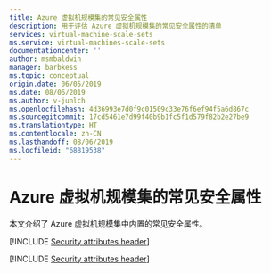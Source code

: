 ```yaml
---
title: Azure 虚拟机规模集的常见安全属性
description: 用于评估 Azure 虚拟机规模集的常见安全属性的清单
services: virtual-machine-scale-sets
ms.service: virtual-machines-scale-sets
documentationcenter: ''
author: msmbaldwin
manager: barbkess
ms.topic: conceptual
origin.date: 06/05/2019
ms.date: 08/06/2019
ms.author: v-junlch
ms.openlocfilehash: 4d36993e7d0f9c01509c33e76f6ef94f5a6d867c
ms.sourcegitcommit: 17cd5461e7d99f40b9b1fc5f1d579f82b2e27be9
ms.translationtype: HT
ms.contentlocale: zh-CN
ms.lasthandoff: 08/06/2019
ms.locfileid: "68819538"
---
```

# <a name="common-security-attributes-for-azure-virtual-machine-scale-sets"></a>Azure 虚拟机规模集的常见安全属性

本文介绍了 Azure 虚拟机规模集中内置的常见安全属性。

[!INCLUDE [Security attributes header](../../includes/security-attributes-header.md)]

[!INCLUDE [Security attributes header](../../includes/vm-vmss-security-attributes.md)]

